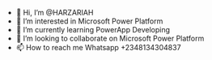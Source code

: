 - 👋 Hi, I’m @HARZARIAH
- 👀 I’m interested in Microsoft Power Platform 
- 🌱 I’m currently learning PowerApp Developing
- 💞️ I’m looking to collaborate on Microsoft Power Platform 
- 📫 How to reach me Whatsapp +2348134304837

<!---
HARZARIAH/HARZARIAH is a ✨ special ✨ repository because its `README.md` (this file) appears on your GitHub profile.
You can click the Preview link to take a look at your changes.
--->
